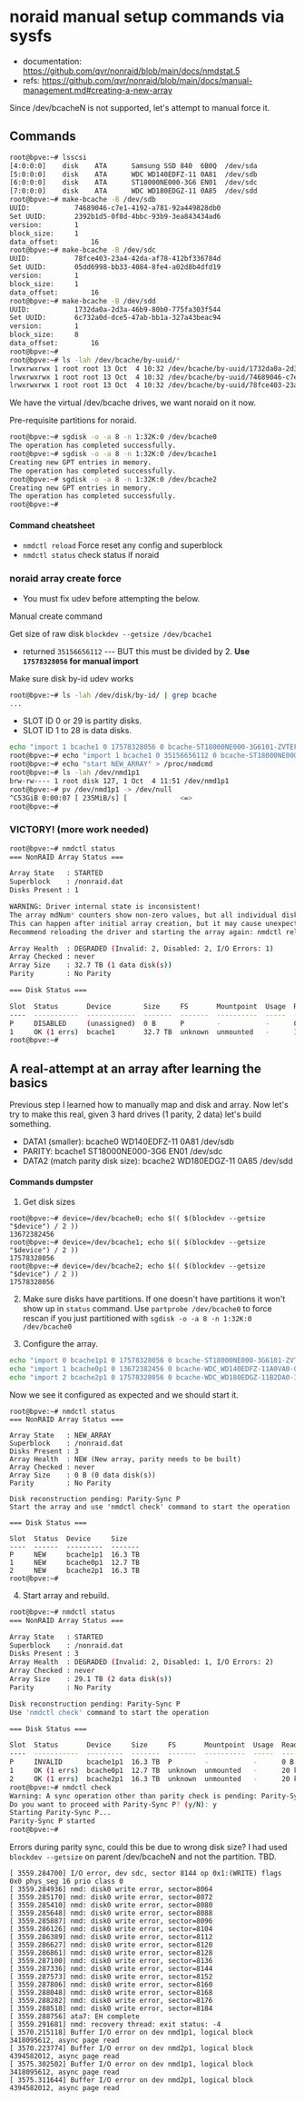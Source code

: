 # noraid manual setup commands via sysfs

- documentation: https://github.com/qvr/nonraid/blob/main/docs/nmdstat.5
- refs: https://github.com/qvr/nonraid/blob/main/docs/manual-management.md#creating-a-new-array

Since /dev/bcacheN is not supported, let's attempt to manual force it.

## Commands

```bash
root@bpve:~# lsscsi
[4:0:0:0]    disk    ATA      Samsung SSD 840  6B0Q  /dev/sda 
[5:0:0:0]    disk    ATA      WDC WD140EDFZ-11 0A81  /dev/sdb 
[6:0:0:0]    disk    ATA      ST18000NE000-3G6 EN01  /dev/sdc 
[7:0:0:0]    disk    ATA      WDC WD180EDGZ-11 0A85  /dev/sdd 
root@bpve:~# make-bcache -B /dev/sdb
UUID:			74689046-c7e1-4192-a781-92a449828db0
Set UUID:		2392b1d5-0f8d-4bbc-93b9-3ea843434ad6
version:		1
block_size:		1
data_offset:		16
root@bpve:~# make-bcache -B /dev/sdc
UUID:			78fce403-23a4-42da-af78-412bf336784d
Set UUID:		05dd6998-bb33-4084-8fe4-a02d8b4dfd19
version:		1
block_size:		1
data_offset:		16
root@bpve:~# make-bcache -B /dev/sdd
UUID:			1732da0a-2d3a-46b9-80b0-775fa303f544
Set UUID:		6c732a0d-dce5-47ab-bb1a-327a43beac94
version:		1
block_size:		8
data_offset:		16
root@bpve:~# 
root@bpve:~# ls -lah /dev/bcache/by-uuid/*
lrwxrwxrwx 1 root root 13 Oct  4 10:32 /dev/bcache/by-uuid/1732da0a-2d3a-46b9-80b0-775fa303f544 -> ../../bcache2
lrwxrwxrwx 1 root root 13 Oct  4 10:32 /dev/bcache/by-uuid/74689046-c7e1-4192-a781-92a449828db0 -> ../../bcache0
lrwxrwxrwx 1 root root 13 Oct  4 10:32 /dev/bcache/by-uuid/78fce403-23a4-42da-af78-412bf336784d -> ../../bcache1
```

We have the virtual /dev/bcache drives, we want noraid on it now.

Pre-requisite partitions for noraid.
```bash
root@bpve:~# sgdisk -o -a 8 -n 1:32K:0 /dev/bcache0
The operation has completed successfully.
root@bpve:~# sgdisk -o -a 8 -n 1:32K:0 /dev/bcache1
Creating new GPT entries in memory.
The operation has completed successfully.
root@bpve:~# sgdisk -o -a 8 -n 1:32K:0 /dev/bcache2
Creating new GPT entries in memory.
The operation has completed successfully.
root@bpve:~# 

```

#### Command cheatsheet

- `nmdctl reload` Force reset any config and superblock
- `nmdctl status` check status if noraid

### noraid array create force

- You must fix udev before attempting the below. 

Manual create command

Get size of raw disk
`blockdev --getsize /dev/bcache1` 

- returned `35156656112` --- BUT this must be divided by 2. **Use `17578328056` for manual import**

Make sure disk by-id udev works
```bash
root@bpve:~# ls -lah /dev/disk/by-id/ | grep bcache
...
```

- SLOT ID 0 or 29 is partity disks.
- SLOT ID 1 to 28 is data disks.

```bash
echo "import 1 bcache1 0 17578328056 0 bcache-ST18000NE000-3G6101-ZVTEFBA9" > /proc/nmdcmd
root@bpve:~# echo "import 1 bcache1 0 35156656112 0 bcache-ST18000NE000-3G6101-MYSERIAL" > /proc/nmdcmd
root@bpve:~# echo "start NEW_ARRAY" > /proc/nmdcmd
root@bpve:~# ls -lah /dev/nmd1p1
brw-rw---- 1 root disk 127, 1 Oct  4 11:51 /dev/nmd1p1
root@bpve:~# pv /dev/nmd1p1 -> /dev/null
^C53GiB 0:00:07 [ 235MiB/s] [             <=>                                                                                    ]
root@bpve:~# 
```

### VICTORY! (more work needed)

```bash
root@bpve:~# nmdctl status
=== NonRAID Array Status ===

Array State   : STARTED
Superblock    : /nonraid.dat
Disks Present : 1

WARNING: Driver internal state is inconsistent!
The array mdNum* counters show non-zero values, but all individual disks are DISK_OK status.
This can happen after initial array creation, but it may cause unexpected behavior.
Recommend reloading the driver and starting the array again: nmdctl reload && nmdctl start

Array Health  : DEGRADED (Invalid: 2, Disabled: 2, I/O Errors: 1)
Array Checked : never
Array Size    : 32.7 TB (1 data disk(s))
Parity        : No Parity

=== Disk Status ===

Slot  Status       Device        Size     FS       Mountpoint  Usage  Reads   Writes
----  -----------  ------------  -------  -------  ----------  -----  ------  ------
P     DISABLED     (unassigned)  0 B      P        -           -      0 B     0 B   
1     OK (1 errs)  bcache1       32.7 TB  unknown  unmounted   -      1.5 GB  0 B   
root@bpve:~# 

```

## A real-attempt at an array after learning the basics

Previous step I learned how to manually map and disk and array. Now let's try to make this real, given 3 hard drives (1 parity, 2 data) let's build something.

- DATA1 (smaller): bcache0 WD140EDFZ-11 0A81  /dev/sdb 
- PARITY: bcache1 ST18000NE000-3G6 EN01  /dev/sdc 
- DATA2 (match parity disk size): bcache2 WD180EDGZ-11 0A85  /dev/sdd 

#### Commands dumpster

1. Get disk sizes
```
root@bpve:~# device=/dev/bcache0; echo $(( $(blockdev --getsize "$device") / 2 ))
13672382456
root@bpve:~# device=/dev/bcache1; echo $(( $(blockdev --getsize "$device") / 2 ))
17578328056
root@bpve:~# device=/dev/bcache2; echo $(( $(blockdev --getsize "$device") / 2 ))
17578328056
```

2. Make sure disks have partitions. If one doesn't have partitions it won't show up in `status` command.  Use `partprobe /dev/bcache0` to force rescan if you just partitioned with `sgdisk -o -a 8 -n 1:32K:0 /dev/bcache0`

3. Configure the array.

```bash
echo "import 0 bcache1p1 0 17578328056 0 bcache-ST18000NE000-3G6101-ZVTEFBA9" > /proc/nmdcmd
echo "import 1 bcache0p1 0 13672382456 0 bcache-WDC_WD140EDFZ-11A0VA0-QBJ2NRVT" > /proc/nmdcmd
echo "import 2 bcache2p1 0 17578328056 0 bcache-WDC_WD180EDGZ-11B2DA0-3FHMY6ZT" > /proc/nmdcmd
```

Now we see it configured as expected and we should start it.

```
root@bpve:~# nmdctl status
=== NonRAID Array Status ===

Array State   : NEW_ARRAY
Superblock    : /nonraid.dat
Disks Present : 3
Array Health  : NEW (New array, parity needs to be built)
Array Checked : never
Array Size    : 0 B (0 data disk(s))
Parity        : No Parity

Disk reconstruction pending: Parity-Sync P
Start the array and use 'nmdctl check' command to start the operation

=== Disk Status ===

Slot  Status  Device     Size   
----  ------  ---------  -------
P     NEW     bcache1p1  16.3 TB
1     NEW     bcache0p1  12.7 TB
2     NEW     bcache2p1  16.3 TB
root@bpve:~# 
```

4. Start array and rebuild.

```bash
root@bpve:~# nmdctl status
=== NonRAID Array Status ===

Array State   : STARTED
Superblock    : /nonraid.dat
Disks Present : 3
Array Health  : DEGRADED (Invalid: 2, Disabled: 1, I/O Errors: 2)
Array Checked : never
Array Size    : 29.1 TB (2 data disk(s))
Parity        : No Parity

Disk reconstruction pending: Parity-Sync P
Use 'nmdctl check' command to start the operation

=== Disk Status ===

Slot  Status       Device     Size     FS       Mountpoint  Usage  Reads  Writes
----  -----------  ---------  -------  -------  ----------  -----  -----  ------
P     INVALID      bcache1p1  16.3 TB  P        -           -      0 B    0 B   
1     OK (1 errs)  bcache0p1  12.7 TB  unknown  unmounted   -      20 kB  0 B   
2     OK (1 errs)  bcache2p1  16.3 TB  unknown  unmounted   -      20 kB  0 B   
root@bpve:~# nmdctl check
Warning: A sync operation other than parity check is pending: Parity-Sync P
Do you want to proceed with Parity-Sync P? (y/N): y
Starting Parity-Sync P...
Parity-Sync P started
root@bpve:~# 
```

Errors during parity sync, could this be due to wrong disk size? I had used `blockdev --getsize` on parent /dev/bcacheN and not the partition. TBD.

```
[ 3559.284700] I/O error, dev sdc, sector 8144 op 0x1:(WRITE) flags 0x0 phys_seg 16 prio class 0
[ 3559.284936] nmd: disk0 write error, sector=8064
[ 3559.285170] nmd: disk0 write error, sector=8072
[ 3559.285410] nmd: disk0 write error, sector=8080
[ 3559.285648] nmd: disk0 write error, sector=8088
[ 3559.285887] nmd: disk0 write error, sector=8096
[ 3559.286126] nmd: disk0 write error, sector=8104
[ 3559.286389] nmd: disk0 write error, sector=8112
[ 3559.286627] nmd: disk0 write error, sector=8120
[ 3559.286861] nmd: disk0 write error, sector=8128
[ 3559.287100] nmd: disk0 write error, sector=8136
[ 3559.287336] nmd: disk0 write error, sector=8144
[ 3559.287573] nmd: disk0 write error, sector=8152
[ 3559.287806] nmd: disk0 write error, sector=8160
[ 3559.288048] nmd: disk0 write error, sector=8168
[ 3559.288282] nmd: disk0 write error, sector=8176
[ 3559.288518] nmd: disk0 write error, sector=8184
[ 3559.288756] ata7: EH complete
[ 3559.291681] nmd: recovery thread: exit status: -4
[ 3570.215118] Buffer I/O error on dev nmd1p1, logical block 3418095612, async page read
[ 3570.223774] Buffer I/O error on dev nmd2p1, logical block 4394582012, async page read
[ 3575.302502] Buffer I/O error on dev nmd1p1, logical block 3418095612, async page read
[ 3575.311644] Buffer I/O error on dev nmd2p1, logical block 4394582012, async page read
```